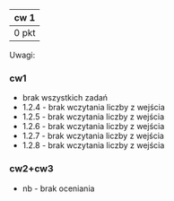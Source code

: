 | cw 1 |
|---|
| 0 pkt |

Uwagi:

### cw1

* brak wszystkich zadań
* 1.2.4 - brak wczytania liczby z wejścia
* 1.2.5 - brak wczytania liczby z wejścia
* 1.2.6 - brak wczytania liczby z wejścia
* 1.2.7 - brak wczytania liczby z wejścia
* 1.2.8 - brak wczytania liczby z wejścia

### cw2+cw3

* nb - brak oceniania
